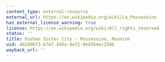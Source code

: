 ```yaml
---
content_type: external-resource
external_url: https://en.wikipedia.org/wiki/La_Possession
has_external_license_warning: true
license: https://en.wikipedia.org/wiki/All_rights_reserved
status: ''
title: Foshan Sister City - Possession, Reunion
uid: 402d06f3-b747-445a-9af2-9e43beec2506
wayback_url: ''
---
```

